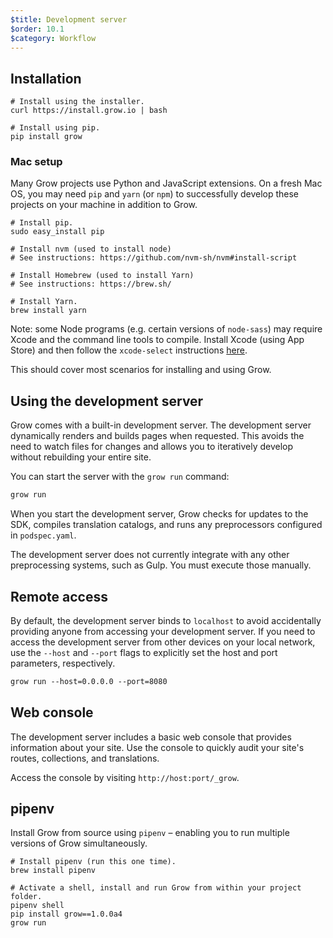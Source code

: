 ```yaml
---
$title: Development server
$order: 10.1
$category: Workflow
---
```


## Installation

```
# Install using the installer.
curl https://install.grow.io | bash

# Install using pip.
pip install grow
```

### Mac setup

Many Grow projects use Python and JavaScript extensions. On a fresh Mac OS, you may need `pip` and `yarn` (or `npm`) to successfully develop these projects on your machine in addition to Grow.

```
# Install pip.
sudo easy_install pip

# Install nvm (used to install node)
# See instructions: https://github.com/nvm-sh/nvm#install-script

# Install Homebrew (used to install Yarn)
# See instructions: https://brew.sh/

# Install Yarn.
brew install yarn
```

Note: some Node programs (e.g. certain versions of `node-sass`) may require Xcode and the command line tools to compile. Install Xcode (using App Store) and then follow the `xcode-select` instructions [here](https://github.com/nodejs/node-gyp/issues/569#issue-55705963).

This should cover most scenarios for installing and using Grow.

## Using the development server

Grow comes with a built-in development server. The development server dynamically renders and builds pages when requested. This avoids the need to watch files for changes and allows you to iteratively develop without rebuilding your entire site.

You can start the server with the `grow run` command:

```txt
grow run
```

When you start the development server, Grow checks for updates to the SDK, compiles translation catalogs, and runs any preprocessors configured in `podspec.yaml`.

The development server does not currently integrate with any other preprocessing systems, such as Gulp. You must execute those manually.

## Remote access

By default, the development server binds to `localhost` to avoid accidentally providing anyone from accessing your development server. If you need to access the development server from other devices on your local network, use the `--host` and `--port` flags to explicitly set the host and port parameters, respectively.

```txt
grow run --host=0.0.0.0 --port=8080
```

## Web console

The development server includes a basic web console that provides information about your site. Use the console to quickly audit your site's routes, collections, and translations.

Access the console by visiting `http://host:port/_grow`.

## pipenv

Install Grow from source using `pipenv` – enabling you to run multiple versions of Grow simultaneously.

```
# Install pipenv (run this one time).
brew install pipenv

# Activate a shell, install and run Grow from within your project folder.
pipenv shell
pip install grow==1.0.0a4
grow run
```
